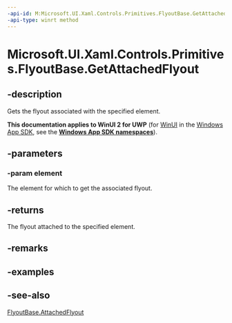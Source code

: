 ```yaml
---
-api-id: M:Microsoft.UI.Xaml.Controls.Primitives.FlyoutBase.GetAttachedFlyout(Microsoft.UI.Xaml.FrameworkElement)
-api-type: winrt method
---
```


<!-- Method syntax
public Windows.UI.Xaml.Controls.Primitives.FlyoutBase GetAttachedFlyout(Windows.UI.Xaml.FrameworkElement element)
-->

# Microsoft.UI.Xaml.Controls.Primitives.FlyoutBase.GetAttachedFlyout

## -description
Gets the flyout associated with the specified element.

**This documentation applies to WinUI 2 for UWP** (for [WinUI](/windows/apps/winui/winui3/) in the [Windows App SDK](/windows/apps/windows-app-sdk/), see the **[Windows App SDK namespaces](/windows/windows-app-sdk/api/winrt/)**).

## -parameters
### -param element
The element for which to get the associated flyout.

## -returns
The flyout attached to the specified element.

## -remarks

## -examples

## -see-also
[FlyoutBase.AttachedFlyout](/windows/winui/api/microsoft.ui.xaml.controls.primitives.flyoutbase#xaml-attached-properties)
